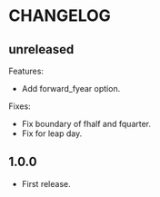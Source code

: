 # CHANGELOG

## unreleased

Features:

* Add forward_fyear option.

Fixes:

* Fix boundary of fhalf and fquarter.
* Fix for leap day.

## 1.0.0

* First release.

